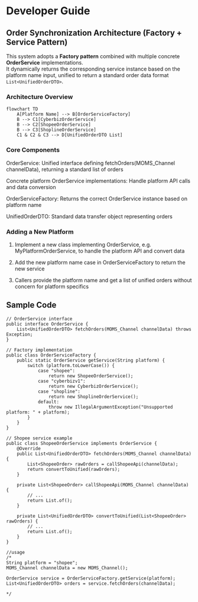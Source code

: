 # Developer Guide

## Order Synchronization Architecture (Factory + Service Pattern)

This system adopts a **Factory pattern** combined with multiple concrete **OrderService** implementations.  
It dynamically returns the corresponding service instance based on the platform name input, unified to return a standard order data format `List<UnifiedOrderDTO>`.

### Architecture Overview

```mermaid
flowchart TD
    A[Platform Name] --> B[OrderServiceFactory]
    B --> C1[CyberbizOrderService]
    B --> C2[ShopeeOrderService]
    B --> C3[ShoplineOrderService]
    C1 & C2 & C3 --> D[UnifiedOrderDTO List]
```
### Core Components

OrderService: Unified interface defining fetchOrders(MOMS_Channel channelData), returning a standard list of orders

Concrete platform OrderService implementations: Handle platform API calls and data conversion

OrderServiceFactory: Returns the correct OrderService instance based on platform name

UnifiedOrderDTO: Standard data transfer object representing orders

### Adding a New Platform

1. Implement a new class implementing OrderService, e.g. MyPlatformOrderService, to handle the platform API and convert data

2. Add the new platform name case in OrderServiceFactory to return the new service

3. Callers provide the platform name and get a list of unified orders without concern for platform specifics

## Sample Code
```java!
// OrderService interface
public interface OrderService {
    List<UnifiedOrderDTO> fetchOrders(MOMS_Channel channelData) throws Exception;
}

// Factory implementation
public class OrderServiceFactory {
    public static OrderService getService(String platform) {
        switch (platform.toLowerCase()) {
            case "shopee":
                return new ShopeeOrderService();
            case "cyberbizv1":
                return new CyberbizOrderService();
            case "shopline":
                return new ShoplineOrderService();
            default:
                throw new IllegalArgumentException("Unsupported platform: " + platform);
        }
    }
}

// Shopee service example
public class ShopeeOrderService implements OrderService {
    @Override
    public List<UnifiedOrderDTO> fetchOrders(MOMS_Channel channelData) {
        List<ShopeeOrder> rawOrders = callShopeeApi(channelData);
        return convertToUnified(rawOrders);
    }
    
    private List<ShopeeOrder> callShopeeApi(MOMS_Channel channelData) {
        // ...
        return List.of();
    }
    
    private List<UnifiedOrderDTO> convertToUnified(List<ShopeeOrder> rawOrders) {
        // ...
        return List.of();
    }
}

//usage
/*
String platform = "shopee";
MOMS_Channel channelData = new MOMS_Channel();

OrderService service = OrderServiceFactory.getService(platform);
List<UnifiedOrderDTO> orders = service.fetchOrders(channelData);

*/
```
